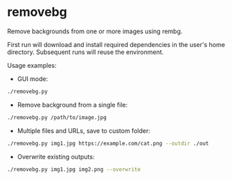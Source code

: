 # removebg
Remove backgrounds from one or more images using rembg.

First run will download and install required dependencies in the user's home directory. Subsequent runs will reuse the environment.

Usage examples:
- GUI mode:
```sh
./removebg.py
```

- Remove background from a single file:
```sh
./removebg.py /path/to/image.jpg
```

- Multiple files and URLs, save to custom folder:
```sh
./removebg.py img1.jpg https://example.com/cat.png --outdir ./out
```

- Overwrite existing outputs:
```sh
./removebg.py img1.jpg img2.png --overwrite
```
